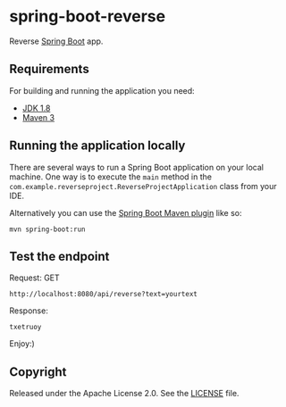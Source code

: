 # spring-boot-reverse

Reverse [Spring Boot](http://projects.spring.io/spring-boot/) app.

## Requirements

For building and running the application you need:

- [JDK 1.8](http://www.oracle.com/technetwork/java/javase/downloads/jdk8-downloads-2133151.html)
- [Maven 3](https://maven.apache.org)

## Running the application locally

There are several ways to run a Spring Boot application on your local machine. One way is to execute the `main` method in the `com.example.reverseproject.ReverseProjectApplication` class from your IDE.

Alternatively you can use the [Spring Boot Maven plugin](https://docs.spring.io/spring-boot/docs/current/reference/html/build-tool-plugins-maven-plugin.html) like so:

```shell
mvn spring-boot:run
```

## Test the endpoint

Request:
GET

```shell
http://localhost:8080/api/reverse?text=yourtext
```

Response:

```shell
txetruoy
```

Enjoy:)

## Copyright

Released under the Apache License 2.0. See the [LICENSE](https://github.com/codecentric/springboot-sample-app/blob/master/LICENSE) file.
